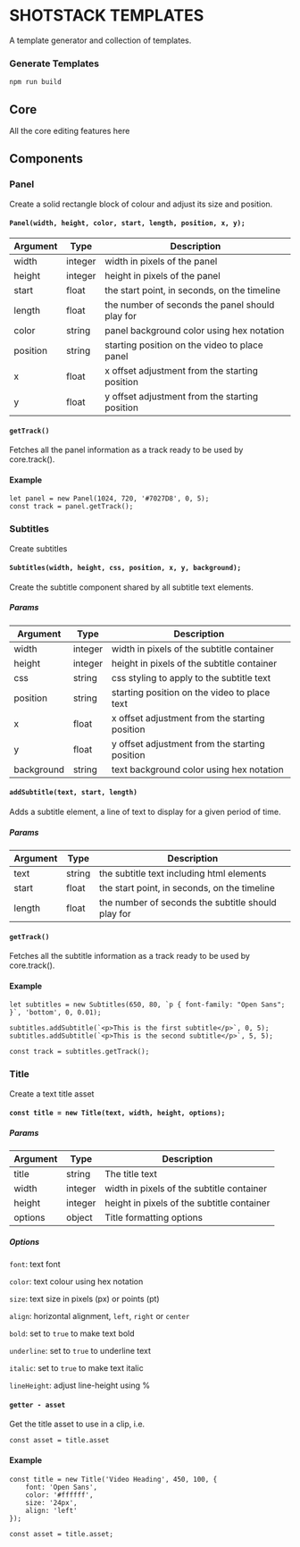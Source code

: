 # SHOTSTACK TEMPLATES

A template generator and collection of templates.


### Generate Templates

```
npm run build
```

## Core

All the core editing features here


## Components

### Panel

Create a solid rectangle block of colour and adjust its size and position.

#### `Panel(width, height, color, start, length, position, x, y);`

| Argument | Type | Description |
|----------|------|-------------|
| width | integer | width in pixels of the panel |
| height | integer | height in pixels of the panel |
| start | float | the start point, in seconds, on the timeline |
| length | float | the number of seconds the panel should play for |
| color | string | panel background color using hex notation |
| position | string | starting position on the video to place panel |
| x | float | x offset adjustment from the starting position |
| y | float | y offset adjustment from the starting position |

#### `getTrack()`

Fetches all the panel information as a track ready to be used by core.track().

#### Example

```
let panel = new Panel(1024, 720, '#7027D8', 0, 5);
const track = panel.getTrack();
```

### Subtitles

Create subtitles

#### `Subtitles(width, height, css, position, x, y, background);`

Create the subtitle component shared by all subtitle text elements.

##### Params

| Argument | Type | Description |
|----------|------|-------------|
| width | integer | width in pixels of the subtitle container |
| height | integer | height in pixels of the subtitle container |
| css | string | css styling to apply to the subtitle text |
| position | string | starting position on the video to place text |
| x | float | x offset adjustment from the starting position |
| y | float | y offset adjustment from the starting position |
| background | string | text background color using hex notation |

#### `addSubtitle(text, start, length)`

Adds a subtitle element, a line of text to display for a given period of time.

##### Params

| Argument | Type | Description |
|----------|------|-------------|
| text | string | the subtitle text including html elements |
| start | float | the start point, in seconds, on the timeline |
| length | float | the number of seconds the subtitle should play for |

#### `getTrack()`

Fetches all the subtitle information as a track ready to be used by core.track().

#### Example

```
let subtitles = new Subtitles(650, 80, `p { font-family: "Open Sans"; }`, 'bottom', 0, 0.01);

subtitles.addSubtitle(`<p>This is the first subtitle</p>`, 0, 5);
subtitles.addSubtitle(`<p>This is the second subtitle</p>`, 5, 5);

const track = subtitles.getTrack();
```

### Title

Create a text title asset

#### `const title = new Title(text, width, height, options);`

##### Params

| Argument | Type | Description |
|----------|------|-------------|
| title | string | The title text |
| width | integer | width in pixels of the subtitle container |
| height | integer | height in pixels of the subtitle container |
| options | object | Title formatting options |

##### Options

`font`: text font

`color`: text colour using hex notation

`size`: text size in pixels (px) or points (pt)

`align`: horizontal alignment, `left`, `right` or `center`

`bold`: set to `true` to make text bold

`underline`: set to `true` to underline text

`italic`: set to `true` to make text italic

`lineHeight`: adjust line-height using %


#### `getter - asset`

Get the title asset to use in a clip, i.e.

```
const asset = title.asset
```

#### Example

```
const title = new Title('Video Heading', 450, 100, {
    font: 'Open Sans',
    color: '#ffffff',
    size: '24px',
    align: 'left'
});

const asset = title.asset;
```